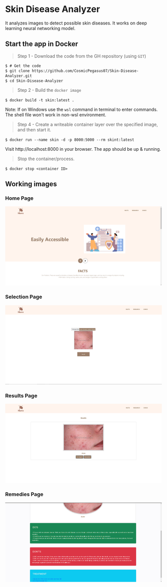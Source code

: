 # Skin Disease Analyzer
It analyzes images to detect possible skin diseases. It works on deep learning neural networking model. 

## Start the app in Docker
>Step 1 - Download the code from the GH repository (using `GIT`)

```
$ # Get the code
$ git clone https://github.com/CosmicPegasus07/Skin-Disease-Analyzer.git
$ cd Skin-Disease-Analyzer

```
>Step 2 - Build the `docker image`

`$ docker build -t skin:latest .`

Note: If on Windows use the `wsl` command in terminal to enter commands. The shell file won't work in non-wsl environment.

>Step 4 - Create a writeable container layer over the specified image, and then start it.

`$ docker run --name skin -d -p 8000:5000 --rm skint:latest`

Visit http://localhost:8000 in your browser. The app should be up & running.

>Stop the container/process.

`$ docker stop <container ID>`

## Working images

### Home Page 

![Home Page](Screenshots/Home.png)
### Selection Page

![Selection Page](Screenshots/Selection.png)

### Results Page

![Results Page](Screenshots/Results.png)

### Remedies Page

![Remedies Page](Screenshots/Remedies.png)
